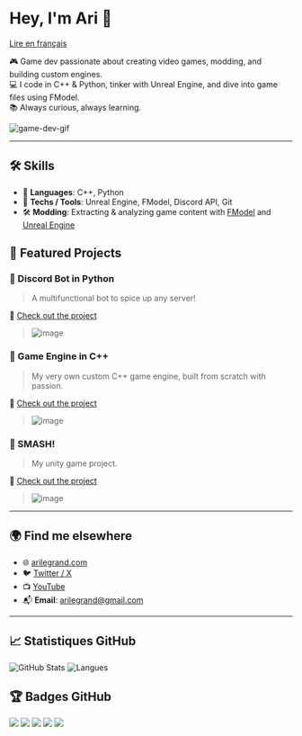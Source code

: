 # Hey, I'm Ari 👋
[Lire en français](./README_FR.md)


🎮 Game dev passionate about creating video games, modding, and building custom engines.  
💻 I code in C++ & Python, tinker with Unreal Engine, and dive into game files using FModel.  
📚 Always curious, always learning.

![game-dev-gif](https://media.giphy.com/media/LHZyixOnHwDDy/giphy.gif)



---

## 🛠️ Skills

- 🧠 **Languages**: C++, Python  
- 🧰 **Techs / Tools**: Unreal Engine, FModel, Discord API, Git  
- 🛠️ **Modding**: Extracting & analyzing game content with [FModel](https://fmodel.app/) and [Unreal Engine](https://www.unrealengine.com/)


## 🚀 Featured Projects

### 🐍 Discord Bot in Python  
> A multifunctional bot to spice up any server!
> 
🔗 [Check out the project](https://github.com/AriLeGrand/discordbot)
> 
> ![image](https://github.com/user-attachments/assets/16ead2c0-0c5c-4323-87a9-efedb7d8eb4d)

### 🧱 Game Engine in C++  
> My very own custom C++ game engine, built from scratch with passion.
> 
🔗 [Check out the project](https://github.com/AriLeGrand/Dark-Matter-Engine)
> 
> ![image](https://github.com/user-attachments/assets/566a0b46-a5fb-4082-bb61-1c5157fce699)


### 🏏 SMASH!
> My unity game project.
> 
🔗 [Check out the project](https://github.com/AriLeGrand/smash-)
> 
> ![image](https://github.com/user-attachments/assets/b2fdd9dc-6c0b-4e23-954c-2d44a69fc124)

---

## 🌍 Find me elsewhere

- 🌐 [arilegrand.com](https://arilegrand.com)
- 🐦 [Twitter / X](https://twitter.com/arilegrand)
- 📺 [YouTube](https://youtube.com/@arilegrand)
- 📬 **Email**: [arilegrand@gmail.com](mailto:arilegrand@gmail.com)
---

## 📈 Statistiques GitHub

![GitHub Stats](https://github-readme-stats.vercel.app/api?username=AriLeGrand&show_icons=true&theme=tokyonight)
![Langues](https://github-readme-stats.vercel.app/api/top-langs/?username=AriLeGrand&layout=compact&theme=tokyonight)


## 🏆 Badges GitHub

![](https://img.shields.io/badge/-C++-00599C?style=flat-square&logo=c%2B%2B&logoColor=white)
![](https://img.shields.io/badge/-Python-3776AB?style=flat-square&logo=python&logoColor=white)
![](https://img.shields.io/badge/-Unreal%20Engine-0E1128?style=flat-square&logo=unrealengine&logoColor=white)
![](https://img.shields.io/badge/-FModel-FF3D00?style=flat-square&logoColor=white)
![](https://img.shields.io/github/followers/AriLeGrand?style=social)
